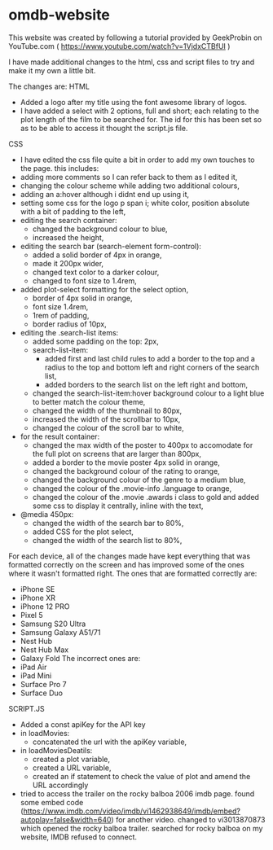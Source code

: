 # omdb-website

This website was created by following a tutorial provided by GeekProbin on YouTube.com ( https://www.youtube.com/watch?v=1VjdxCTBfUI )

I have made additional changes to the html, css and script files to try and make it my own a little bit.

The changes are:
HTML
- Added a logo after my title using the font awesome library of logos.
- I have added a select with 2 options, full and short; each relating to the plot length of the film to be searched for. The id for this has been set so as to be able to access it thought the script.js file.

CSS
- I have edited the css file quite a bit in order to add my own touches to the page.
this includes:
- adding more comments so I can refer back to them as I edited it,
- changing the colour scheme while adding two additional colours, 
- adding an a:hover although i didnt end up using it,
- setting some css for the logo p span i; white color, position absolute with a bit of padding to the left,
- editing the search container:
    - changed the background colour to blue,
    - increased the height,
- editing the search bar (search-element form-control):
    - added a solid border of 4px in orange,
    - made it 200px wider,
    - changed text color to a darker colour,
    - changed to font size to 1.4rem,
- added plot-select formatting for the select option,
    - border of 4px solid in orange,
    - font size 1.4rem,
    - 1rem of padding,
    - border radius of 10px,
- editing the .search-list items:
    - added some padding on the top: 2px,
    - search-list-item:
        - added first and last child rules to add a border to the top and a radius to the top and bottom left and right corners of the search list,
        - added borders to the search list on the left right and bottom,
    - changed the search-list-item:hover background colour to a light blue to better match the colour theme,
    - changed the width of the thumbnail to 80px,
    - increased the width of the scrollbar to 10px,
    - changed the colour of the scroll bar to white,
- for the result container:
    - changed the max width of the poster to 400px to accomodate for the full plot on screens that are larger than 800px,
    - added a border to the movie poster 4px solid in orange,
    - changed the background colour of the rating to orange,
    - changed the background colour of the genre to a medium blue,
    - changed the colour of the .movie-info .language to orange,
    - changed the colour of the .movie .awards i class to gold and added some css to display it centrally, inline with the text,
- @media 450px:
    - changed the width of the search bar to 80%,
    - added CSS for the plot select,
    - changed the width of the search list to 80%,

For each device, all of the changes made have kept everything that was formatted correctly on the screen and has improved some of the ones where it wasn't formatted right.
The ones that are formatted correctly are:
 - iPhone SE
 - iPhone XR
 - iPhone 12 PRO
 - Pixel 5
 - Samsung S20 Ultra
 - Samsung Galaxy A51/71
 - Nest Hub
 - Nest Hub Max
 - Galaxy Fold
The incorrect ones are:
 - iPad Air
 - iPad Mini
 - Surface Pro 7
 - Surface Duo

SCRIPT.JS
 - Added a const apiKey for the API key
 - in loadMovies:
    - concatenated the url with the apiKey variable,
 - in loadMoviesDeatils: 
    - created a plot variable,
    - created a URL variable,
    - created an if statement to check the value of plot and amend the URL accordingly
 - tried to access the trailer on the rocky balboa 2006 imdb page. found some embed code (https://www.imdb.com/video/imdb/vi1462938649/imdb/embed?autoplay=false&width=640) for another video. changed to vi3013870873 which opened the rocky balboa trailer. searched for rocky balboa on my website, IMDB refused to connect.
